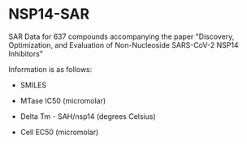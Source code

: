 # NSP14-SAR
SAR Data for 637 compounds accompanying the paper "Discovery, Optimization, and Evaluation of Non-Nucleoside SARS-CoV-2 NSP14 Inhibitors"

Information is as follows:

- SMILES

- MTase IC50 (micromolar)

- Delta Tm - SAH/nsp14 (degrees Celsius)

- Cell EC50 (micromolar)

